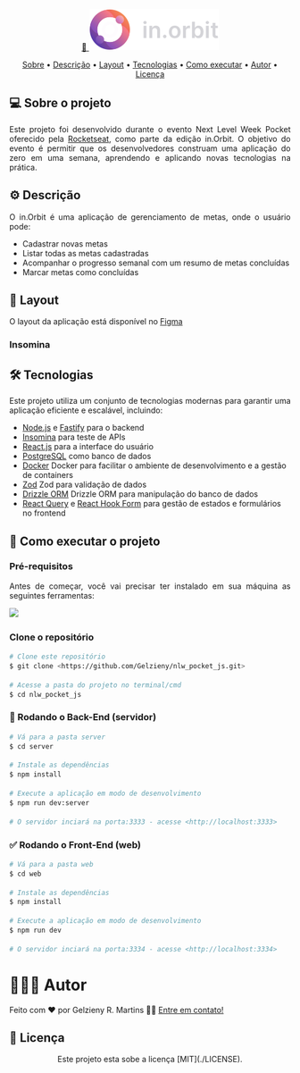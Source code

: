 <p align="center">
  <a href="#">
    🔗 <img src="https://github.com/Gelzieny/nlw_pocket_js/blob/main/.github/img/logo.svg?raw=true"  alt="Logo do projeto" />
  </a>
</p>

<p align="center">
 <a href="#-sobre-o-projeto">Sobre</a> •
 <a href="#-descricao">Descrição</a> •
 <a href="#-layout">Layout</a> • 
 <a href="#-tecnologias">Tecnologias</a> • 
 <a href="#-como-executar-o-projeto">Como executar</a> • 
 <a href="#-autor">Autor</a> • 
 <a href="#user-content--licença">Licença</a>
</p>


## 💻 Sobre o projeto
<p align="justify">
Este projeto foi desenvolvido durante o evento Next Level Week Pocket oferecido pela <a href="https://app.rocketseat.com.br/">Rocketseat</a>, como parte da edição in.Orbit. 
O objetivo do evento é permitir que os desenvolvedores construam uma aplicação do zero em uma semana, aprendendo e aplicando novas tecnologias na prática.
</p>

## ⚙️ Descrição

<p align="justify">O in.Orbit é uma aplicação de gerenciamento de metas, onde o usuário pode:</p>

  * Cadastrar novas metas
  * Listar todas as metas cadastradas
  * Acompanhar o progresso semanal com um resumo de metas concluídas
  * Marcar metas como concluídas

## 🎨 Layout

O layout da aplicação está disponível no [Figma](https://www.figma.com/design/0Hmz2mBHCHIDBnQW4XGraD/NLW-Pocket-JS-%E2%80%A2-in.orbit-(Community)-(Copy))

### Insomina

## 🛠 Tecnologias

<p align="justify">Este projeto utiliza um conjunto de tecnologias modernas para garantir uma aplicação eficiente e escalável, incluindo:</p>

  * [Node.js](https://nodejs.org/en/) e [Fastify](https://fastify.dev/) para o backend
  * [Insomina](https://insomnia.rest/download) para teste de APIs
  * [React.js](https://react.dev/) para a interface do usuário
  * [PostgreSQL](https://www.postgresql.org/) como banco de dados
  * [Docker](https://www.docker.com/) Docker para facilitar o ambiente de desenvolvimento e a gestão de containers
  * [Zod](https://zod.dev/) Zod para validação de dados
  * [Drizzle ORM](https://orm.drizzle.team/) Drizzle ORM para manipulação do banco de dados
  * [React Query](https://community.revelo.com.br/react-query-um-guia-pratico/) e [React Hook Form](https://react-hook-form.com/) para gestão de estados e formulários no frontend


## 🚀 Como executar o projeto

### Pré-requisitos

<p align="justify">Antes de começar, você vai precisar ter instalado em sua máquina as seguintes ferramentas:</p>

<a href="https://skillicons.dev">
  <img src="https://skillicons.dev/icons?i=git,nodejs,docker,vscode" />
</a>

### Clone o repositório
```bash
# Clone este repositório
$ git clone <https://github.com/Gelzieny/nlw_pocket_js.git>

# Acesse a pasta do projeto no terminal/cmd
$ cd nlw_pocket_js
```

### 🎲 Rodando o Back-End (servidor)

```bash
# Vá para a pasta server
$ cd server

# Instale as dependências
$ npm install

# Execute a aplicação em modo de desenvolvimento
$ npm run dev:server

# O servidor inciará na porta:3333 - acesse <http://localhost:3333>
```
### ✅ Rodando o Front-End (web)

```bash
# Vá para a pasta web
$ cd web

# Instale as dependências
$ npm install

# Execute a aplicação em modo de desenvolvimento
$ npm run dev

# O servidor inciará na porta:3334 - acesse <http://localhost:3334>
```

# 🧑🏻‍💻 Autor

Feito com ❤️ por Gelzieny R. Martins 👋🏽 [Entre em contato!](https://www.linkedin.com/in/gelzieny-r-martins-180551106/)


## 📝 Licença

<p align="center">
Este projeto esta sobe a licença [MIT](./LICENSE).
</p>


